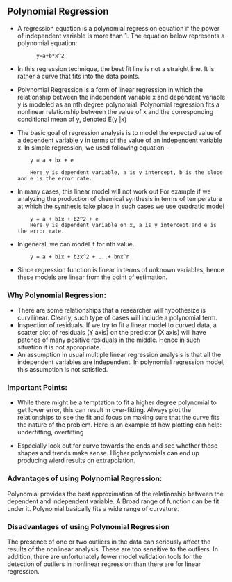 ## **Polynomial Regression**

- A regression equation is a polynomial regression equation if the power of independent variable is more than 1. The equation below represents a polynomial equation:

            y=a+b*x^2

- In this regression technique, the best fit line is not a straight line. It is rather a curve that fits into the data points.

- Polynomial Regression is a form of linear regression in which the relationship between the independent variable x and dependent variable y is modeled as an nth degree polynomial. Polynomial regression fits a nonlinear relationship between the value of x and the corresponding conditional mean of y, denoted E(y |x)

- The basic goal of regression analysis is to model the expected value of a dependent variable y in terms of the value of an independent variable x. In simple regression, we used following equation –

          y = a + bx + e

          Here y is dependent variable, a is y intercept, b is the slope and e is the error rate.

- In many cases, this linear model will not work out For example if we analyzing the production of chemical synthesis in terms of temperature at which the synthesis take place in such cases we use quadratic model

          y = a + b1x + b2^2 + e
          Here y is dependent variable on x, a is y intercept and e is the error rate.

- In general, we can model it for nth value.

          y = a + b1x + b2x^2 +....+ bnx^n

- Since regression function is linear in terms of unknown variables, hence these models are linear from the point of estimation.

### **Why Polynomial Regression:**

- There are some relationships that a researcher will hypothesize is curvilinear. Clearly, such type of cases will include a polynomial term.
- Inspection of residuals. If we try to fit a linear model to curved data, a scatter plot of residuals (Y axis) on the predictor (X axis) will have patches of many positive residuals in the middle. Hence in such situation it is not appropriate.
- An assumption in usual multiple linear regression analysis is that all the independent variables are independent. In polynomial regression model, this assumption is not satisfied.

### **Important Points**:

- While there might be a temptation to fit a higher degree polynomial to get lower error, this can result in over-fitting. Always plot the relationships to see the fit and focus on making sure that the curve fits the nature of the problem. Here is an example of how plotting can help:
underfitting, overfitting

- Especially look out for curve towards the ends and see whether those shapes and trends make sense. Higher polynomials can end up producing wierd results on extrapolation.

### **Advantages of using Polynomial Regression:**

Polynomial provides the best approximation of the relationship between the dependent and independent variable.
A Broad range of function can be fit under it.
Polynomial basically fits a wide range of curvature.

### **Disadvantages of using Polynomial Regression**

The presence of one or two outliers in the data can seriously affect the results of the nonlinear analysis.
These are too sensitive to the outliers.
In addition, there are unfortunately fewer model validation tools for the detection of outliers in nonlinear regression than there are for linear regression.
